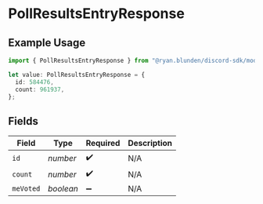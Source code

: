 # PollResultsEntryResponse

## Example Usage

```typescript
import { PollResultsEntryResponse } from "@ryan.blunden/discord-sdk/models/components";

let value: PollResultsEntryResponse = {
  id: 584476,
  count: 961937,
};
```

## Fields

| Field              | Type               | Required           | Description        |
| ------------------ | ------------------ | ------------------ | ------------------ |
| `id`               | *number*           | :heavy_check_mark: | N/A                |
| `count`            | *number*           | :heavy_check_mark: | N/A                |
| `meVoted`          | *boolean*          | :heavy_minus_sign: | N/A                |